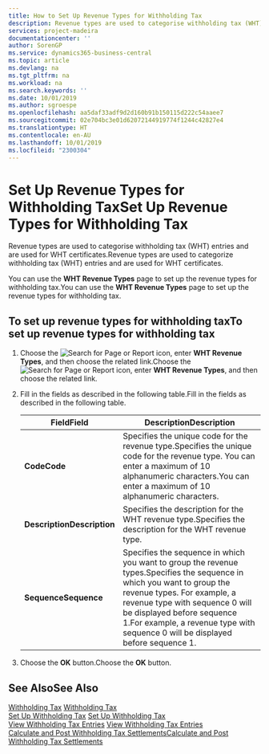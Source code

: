 ```yaml
---
title: How to Set Up Revenue Types for Withholding Tax
description: Revenue types are used to categorise withholding tax (WHT) entries and are used for WHT certificates.
services: project-madeira
documentationcenter: ''
author: SorenGP
ms.service: dynamics365-business-central
ms.topic: article
ms.devlang: na
ms.tgt_pltfrm: na
ms.workload: na
ms.search.keywords: ''
ms.date: 10/01/2019
ms.author: sgroespe
ms.openlocfilehash: aa5daf33adf9d2d160b91b150115d222c54aaee7
ms.sourcegitcommit: 02e704bc3e01d62072144919774f1244c42827e4
ms.translationtype: HT
ms.contentlocale: en-AU
ms.lasthandoff: 10/01/2019
ms.locfileid: "2300304"
---
```

# <a name="set-up-revenue-types-for-withholding-tax"></a><span data-ttu-id="1b291-103">Set Up Revenue Types for Withholding Tax</span><span class="sxs-lookup"><span data-stu-id="1b291-103">Set Up Revenue Types for Withholding Tax</span></span>
<span data-ttu-id="1b291-104">Revenue types are used to categorise withholding tax (WHT) entries and are used for WHT certificates.</span><span class="sxs-lookup"><span data-stu-id="1b291-104">Revenue types are used to categorize withholding tax (WHT) entries and are used for WHT certificates.</span></span>  

<span data-ttu-id="1b291-105">You can use the **WHT Revenue Types** page to set up the revenue types for withholding tax.</span><span class="sxs-lookup"><span data-stu-id="1b291-105">You can use the **WHT Revenue Types** page to set up the revenue types for withholding tax.</span></span>  

## <a name="to-set-up-revenue-types-for-withholding-tax"></a><span data-ttu-id="1b291-106">To set up revenue types for withholding tax</span><span class="sxs-lookup"><span data-stu-id="1b291-106">To set up revenue types for withholding tax</span></span>  

1.  <span data-ttu-id="1b291-107">Choose the ![Search for Page or Report](../../media/ui-search/search_small.png "Search for Page or Report icon") icon, enter **WHT Revenue Types**, and then choose the related link.</span><span class="sxs-lookup"><span data-stu-id="1b291-107">Choose the ![Search for Page or Report](../../media/ui-search/search_small.png "Search for Page or Report icon") icon, enter **WHT Revenue Types**, and then choose the related link.</span></span>  
2.  <span data-ttu-id="1b291-108">Fill in the fields as described in the following table.</span><span class="sxs-lookup"><span data-stu-id="1b291-108">Fill in the fields as described in the following table.</span></span>  

    |<span data-ttu-id="1b291-109">Field</span><span class="sxs-lookup"><span data-stu-id="1b291-109">Field</span></span>|<span data-ttu-id="1b291-110">Description</span><span class="sxs-lookup"><span data-stu-id="1b291-110">Description</span></span>|  
    |---------------------------------|---------------------------------------|  
    |<span data-ttu-id="1b291-111">**Code**</span><span class="sxs-lookup"><span data-stu-id="1b291-111">**Code**</span></span>|<span data-ttu-id="1b291-112">Specifies the unique code for the revenue type.</span><span class="sxs-lookup"><span data-stu-id="1b291-112">Specifies the unique code for the revenue type.</span></span> <span data-ttu-id="1b291-113">You can enter a maximum of 10 alphanumeric characters.</span><span class="sxs-lookup"><span data-stu-id="1b291-113">You can enter a maximum of 10 alphanumeric characters.</span></span>|  
    |<span data-ttu-id="1b291-114">**Description**</span><span class="sxs-lookup"><span data-stu-id="1b291-114">**Description**</span></span>|<span data-ttu-id="1b291-115">Specifies the description for the WHT revenue type.</span><span class="sxs-lookup"><span data-stu-id="1b291-115">Specifies the description for the WHT revenue type.</span></span>|  
    |<span data-ttu-id="1b291-116">**Sequence**</span><span class="sxs-lookup"><span data-stu-id="1b291-116">**Sequence**</span></span>|<span data-ttu-id="1b291-117">Specifies the sequence in which you want to group the revenue types.</span><span class="sxs-lookup"><span data-stu-id="1b291-117">Specifies the sequence in which you want to group the revenue types.</span></span> <span data-ttu-id="1b291-118">For example, a revenue type with sequence 0 will be displayed before sequence 1.</span><span class="sxs-lookup"><span data-stu-id="1b291-118">For example, a revenue type with sequence 0 will be displayed before sequence 1.</span></span>|  

3.  <span data-ttu-id="1b291-119">Choose the **OK** button.</span><span class="sxs-lookup"><span data-stu-id="1b291-119">Choose the **OK** button.</span></span>  

## <a name="see-also"></a><span data-ttu-id="1b291-120">See Also</span><span class="sxs-lookup"><span data-stu-id="1b291-120">See Also</span></span>  
 <span data-ttu-id="1b291-121">[Withholding Tax](withholding-tax.md) </span><span class="sxs-lookup"><span data-stu-id="1b291-121">[Withholding Tax](withholding-tax.md) </span></span>  
 <span data-ttu-id="1b291-122">[Set Up Withholding Tax](how-to-set-up-withholding-tax.md) </span><span class="sxs-lookup"><span data-stu-id="1b291-122">[Set Up Withholding Tax](how-to-set-up-withholding-tax.md) </span></span>  
 <span data-ttu-id="1b291-123">[View Withholding Tax Entries](how-to-view-withholding-tax-entries.md) </span><span class="sxs-lookup"><span data-stu-id="1b291-123">[View Withholding Tax Entries](how-to-view-withholding-tax-entries.md) </span></span>  
 [<span data-ttu-id="1b291-124">Calculate and Post Withholding Tax Settlements</span><span class="sxs-lookup"><span data-stu-id="1b291-124">Calculate and Post Withholding Tax Settlements</span></span>](how-to-calculate-and-post-withholding-tax-settlements.md)

